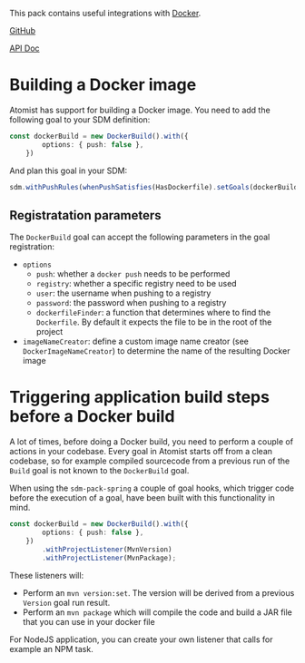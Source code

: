 This pack contains useful integrations with [Docker](https://docker.com).

[GitHub][]

[API Doc][api-doc]

[github]: https://github.com/atomist/sdm-pack-docker (GitHub Repository)
[api-doc]: https://atomist.github.io/sdm-pack-docker/ (API Docs)

# Building a Docker image

Atomist has support for building a Docker image. You need to add the following goal to your SDM definition:

```typescript
const dockerBuild = new DockerBuild().with({
        options: { push: false },
    })
```

And plan this goal in your SDM:

```typescript
sdm.withPushRules(whenPushSatisfies(HasDockerfile).setGoals(dockerBuild))
```

## Registratation parameters

The `DockerBuild` goal can accept the following parameters in the goal registration:

* `options`
  * `push`: whether a `docker push` needs to be performed
  * `registry`: whether a specific registry need to be used
  * `user`: the username when pushing to a registry
  * `password`: the password when pushing to a registry
  * `dockerfileFinder`: a function that determines where to find the `Dockerfile`. By default it expects the file to be in the root of the project
* `imageNameCreator`: define a custom image name creator (see `DockerImageNameCreator`) to determine the name of the resulting Docker image

# Triggering application build steps before a Docker build

A lot of times, before doing a Docker build, you need to perform a couple of actions in your codebase. Every goal in Atomist starts off from a clean codebase, so for example compiled sourcecode from a previous run of the `Build` goal is not known to the `DockerBuild` goal.


When using the `sdm-pack-spring` a couple of goal hooks, which trigger code before the execution of a goal, have been built with this functionality in mind.

``` typescript
const dockerBuild = new DockerBuild().with({
        options: { push: false },
    })
        .withProjectListener(MvnVersion)
        .withProjectListener(MvnPackage);
```

These listeners will:

* Perform an `mvn version:set`. The version will be derived from a previous `Version` goal run result.
* Perform an `mvn package` which will compile the code and build a JAR file that you can use in your docker file


For NodeJS application, you can create your own listener that calls for example an NPM task.


